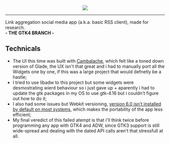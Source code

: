 <div align="center">
  <img align="center" src="https://github.com/user-attachments/assets/ecd79ed6-311e-45e7-abbb-a16822ec4f68"></img>
  <hr>
  <div align="left">
    <a>Link aggregation social media app (a.k.a. basic RSS client), made for research.</a>
    <br>
    <b>- THE GTK4 BRANCH -</b>
    <br>
    <h2>Technicals</h2>
    <ul>
      <li>The UI this time was built with <a href="https://gitlab.gnome.org/jpu/cambalache">Cambalache</a>, which felt like a toned down version of Glade, the UX isn't that great and i had to manually port all the Widgets one by one, if this was a large project that would defnetly be a hastle;</li>
      <li>I tried to use libadw to this project but some widgets were desmostrating wierd behaviour so i just gave up + aparently i had to update the gtk packages in my OS to use gtk-4.16 but i couldn't figure out how to do it;</li>
      <li>I also had some issues but Webkit versioning, <a href="https://webkitgtk.org/reference/webkit2gtk/2.39.7/migrating-to-webkitgtk-6.0.html">version 6.0 isn't installed by default on most systems</a>, which makes the portability of the app less efficient;</li>
      <li>My final veredict of this failed atempt is that i'll think twice before programming any app with GTK4 and ADW, since GTK3 support is still wide-spread and dealing with the dated API calls aren't that stressfull at all.</li>
    </ul>
  </div>
</div>
